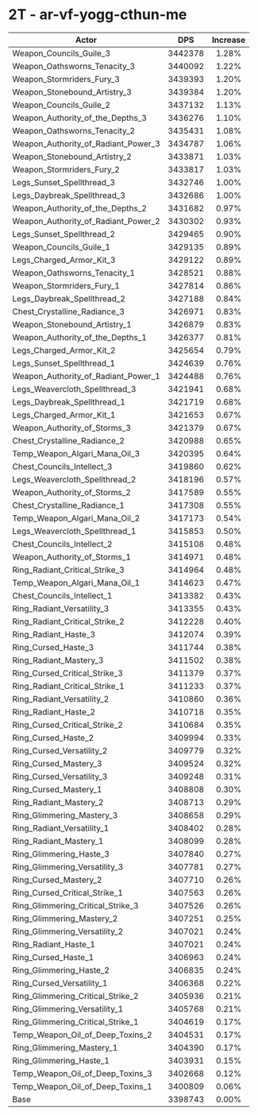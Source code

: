 # 2T - ar-vf-yogg-cthun-me
| Actor | DPS | Increase |
|---|:---:|:---:|
|Weapon_Councils_Guile_3|3442378|1.28%|
|Weapon_Oathsworns_Tenacity_3|3440092|1.22%|
|Weapon_Stormriders_Fury_3|3439393|1.20%|
|Weapon_Stonebound_Artistry_3|3439384|1.20%|
|Weapon_Councils_Guile_2|3437132|1.13%|
|Weapon_Authority_of_the_Depths_3|3436276|1.10%|
|Weapon_Oathsworns_Tenacity_2|3435431|1.08%|
|Weapon_Authority_of_Radiant_Power_3|3434787|1.06%|
|Weapon_Stonebound_Artistry_2|3433871|1.03%|
|Weapon_Stormriders_Fury_2|3433817|1.03%|
|Legs_Sunset_Spellthread_3|3432746|1.00%|
|Legs_Daybreak_Spellthread_3|3432686|1.00%|
|Weapon_Authority_of_the_Depths_2|3431682|0.97%|
|Weapon_Authority_of_Radiant_Power_2|3430302|0.93%|
|Legs_Sunset_Spellthread_2|3429465|0.90%|
|Weapon_Councils_Guile_1|3429135|0.89%|
|Legs_Charged_Armor_Kit_3|3429122|0.89%|
|Weapon_Oathsworns_Tenacity_1|3428521|0.88%|
|Weapon_Stormriders_Fury_1|3427814|0.86%|
|Legs_Daybreak_Spellthread_2|3427188|0.84%|
|Chest_Crystalline_Radiance_3|3426971|0.83%|
|Weapon_Stonebound_Artistry_1|3426879|0.83%|
|Weapon_Authority_of_the_Depths_1|3426377|0.81%|
|Legs_Charged_Armor_Kit_2|3425654|0.79%|
|Legs_Sunset_Spellthread_1|3424639|0.76%|
|Weapon_Authority_of_Radiant_Power_1|3424488|0.76%|
|Legs_Weavercloth_Spellthread_3|3421941|0.68%|
|Legs_Daybreak_Spellthread_1|3421719|0.68%|
|Legs_Charged_Armor_Kit_1|3421653|0.67%|
|Weapon_Authority_of_Storms_3|3421379|0.67%|
|Chest_Crystalline_Radiance_2|3420988|0.65%|
|Temp_Weapon_Algari_Mana_Oil_3|3420395|0.64%|
|Chest_Councils_Intellect_3|3419860|0.62%|
|Legs_Weavercloth_Spellthread_2|3418196|0.57%|
|Weapon_Authority_of_Storms_2|3417589|0.55%|
|Chest_Crystalline_Radiance_1|3417308|0.55%|
|Temp_Weapon_Algari_Mana_Oil_2|3417173|0.54%|
|Legs_Weavercloth_Spellthread_1|3415853|0.50%|
|Chest_Councils_Intellect_2|3415108|0.48%|
|Weapon_Authority_of_Storms_1|3414971|0.48%|
|Ring_Radiant_Critical_Strike_3|3414964|0.48%|
|Temp_Weapon_Algari_Mana_Oil_1|3414623|0.47%|
|Chest_Councils_Intellect_1|3413382|0.43%|
|Ring_Radiant_Versatility_3|3413355|0.43%|
|Ring_Radiant_Critical_Strike_2|3412228|0.40%|
|Ring_Radiant_Haste_3|3412074|0.39%|
|Ring_Cursed_Haste_3|3411744|0.38%|
|Ring_Radiant_Mastery_3|3411502|0.38%|
|Ring_Cursed_Critical_Strike_3|3411379|0.37%|
|Ring_Radiant_Critical_Strike_1|3411233|0.37%|
|Ring_Radiant_Versatility_2|3410860|0.36%|
|Ring_Radiant_Haste_2|3410718|0.35%|
|Ring_Cursed_Critical_Strike_2|3410684|0.35%|
|Ring_Cursed_Haste_2|3409994|0.33%|
|Ring_Cursed_Versatility_2|3409779|0.32%|
|Ring_Cursed_Mastery_3|3409524|0.32%|
|Ring_Cursed_Versatility_3|3409248|0.31%|
|Ring_Cursed_Mastery_1|3408808|0.30%|
|Ring_Radiant_Mastery_2|3408713|0.29%|
|Ring_Glimmering_Mastery_3|3408658|0.29%|
|Ring_Radiant_Versatility_1|3408402|0.28%|
|Ring_Radiant_Mastery_1|3408099|0.28%|
|Ring_Glimmering_Haste_3|3407840|0.27%|
|Ring_Glimmering_Versatility_3|3407781|0.27%|
|Ring_Cursed_Mastery_2|3407710|0.26%|
|Ring_Cursed_Critical_Strike_1|3407563|0.26%|
|Ring_Glimmering_Critical_Strike_3|3407526|0.26%|
|Ring_Glimmering_Mastery_2|3407251|0.25%|
|Ring_Glimmering_Versatility_2|3407021|0.24%|
|Ring_Radiant_Haste_1|3407021|0.24%|
|Ring_Cursed_Haste_1|3406963|0.24%|
|Ring_Glimmering_Haste_2|3406835|0.24%|
|Ring_Cursed_Versatility_1|3406368|0.22%|
|Ring_Glimmering_Critical_Strike_2|3405936|0.21%|
|Ring_Glimmering_Versatility_1|3405768|0.21%|
|Ring_Glimmering_Critical_Strike_1|3404619|0.17%|
|Temp_Weapon_Oil_of_Deep_Toxins_2|3404531|0.17%|
|Ring_Glimmering_Mastery_1|3404390|0.17%|
|Ring_Glimmering_Haste_1|3403931|0.15%|
|Temp_Weapon_Oil_of_Deep_Toxins_3|3402668|0.12%|
|Temp_Weapon_Oil_of_Deep_Toxins_1|3400809|0.06%|
|Base|3398743|0.00%|
